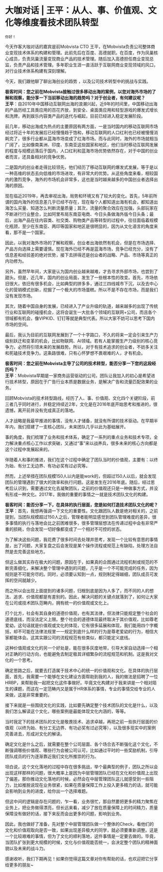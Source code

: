 # 大咖对话 | 王平：从人、事、价值观、文化等维度看技术团队转型

    你好！

今天作客大咖对话的嘉宾是前Mobvista CTO 王平，在Mobvista负责公司整体商业变现技术体系的构建和管理。此前先后在百度、高德就职。在百度，作为凤巢核心成员，负责凤巢流量变现商业产品的技术管理。随后加入高德担任商业变现总监，负责产品和技术管理。多年职业生涯一直活跃于互联网商业变现领域的风口，对行业技术体系构建有深刻理解。

今天，我们跟他聊了聊出海创业的趋势 ，以及公司技术转型中的挑战与实践。

**极客时间：您之前在Mobvista接触过很多移动出海的案例，以您对海外市场的了解和观察，能分享一下当前移动出海的趋势吗？对于创业者，有何建议呢？**  
**王平**：自2010年中国移动互联网出海的浪潮兴起，近9年的时间里，中国移动出海的产品历经工具类应用的百花齐放，到安全、桌面类应用和轻型游戏的爆发式增长和洗牌，再到娱乐内容类产品的迭代与崛起，目前已经进入稳定发展阶段。

前几年，移动出海成为热点的主要原因有两方面，一是当时国内的移动互联网市场经过将近十年的发展后已经慢慢趋于饱和，移动互联网的人口红利也已经被慢慢消耗完了，很多行业都从蓝海市场变成了红海市场。而与此同时，海外的市场就相当广阔了，比如像南美洲、印度、东南亚这些国家和地区，他们当时移动互联网发展的程度与规模远落后于国内，人口红利和蓝海市场优势依然存在，对于中国的创业者而言，还具备相对的竞争优势。

二是国内的创业者走得比较领先，他们经历了移动互联网的爆发式发展，等于是以一种高维的状态去向低维的市场进攻，有非常大的优势。从这些角度来看，相较国内的激烈竞争，海外的市场机会非常多，这也是当时越来越多的中国创业者选择出海的原因。

现在临近2019年，再去审视出海，局势和环境又有了较大的变化。首先，5年前所谓的国内海外的信息差几乎已经不存在，现在每个人都知道出海有机会，都知道出海怎么买量、知道怎么判断流量质量；其次，流量的聚合效应在加强，头部玩家在不断进行行业整合，比如阿里布局东南亚电商、今日头条做海外版今日头条；最后，出海产品在往内容类、社交类、购物类产品等转型的过程中，往往面临着规模化瓶颈，至少在东南亚、两印等国家和地区是很明显的，因为从文化语言的角度来看，那不是一个国家。

因此，以我对海外市场的了解和观察，创业者出海依然有机会，但是在市场选择、产品方向选择上需要谨慎。现在海外已经不再是蓝海市场，竞争已经充分，没有了信息差和经验差的绝对优势，接下去拼得还是创业者的战略、产品、市场等真正的内功修为。

另外，虽然早年间，大家是认为国内创业越来越难，才去寻求外部市场，也尝到了甜头。但是，近几年，国内的创业局面，发生了一些根本性的改变。首先，市场依旧很大，依旧有很多机会，比如典型的拼多多，通过三四线城市下沉，以及去中心化的营销模式创新，挖掘了一个极大的市场蛋糕。所以不是不存在市场，而是我们没有发现市场。

其次，随着中国自身的发展，已经进入了产业升级的轨道，越来越多的出现了传统行业和互联网的碰撞机会，这将会诞生一大批各个领域的互联网+公司，而且各个领域都有机会，像VIPKID、钉钉等就是典型代表。所以大家不妨可以思考下国内市场的空间。

最后，我认为目前的互联网发展到了一个十字路口，不久的将来一定会引来生产力级别跃迁和变革的机会，比如物联网、AI领域。若有人能掌握生产力级别的核心竞争力，必然将引领未来的发展趋势。所以，对于有技术追求的创业者，不妨多关注和死磕技术竞争力。这条路很难，只有心怀梦想不畏艰难的人，才有机会。

**极客时间：您之前在Mobvista主导了公司的技术转型，能否分享一下您的这段经历吗？**  
**王平**：Mobvista早期是一家商务运营驱动的公司，团队让我加入的初心是希望进行技术转型，原因在于广告行业本质是数据业务，是解决广告和流量匹配效果的业务。

回顾Mobvista的技术转型路线，经历了人、事、价值观、文化四个关键阶段，前三者几乎同时进行，并稳定持续近2年，文化是在2016年底开始思考和推进的，很遗憾，离开前并没有完成真正的落地。

人才战略是我最早推进的事情，没有人才储备，就没有所谓的技术驱动。在早期半年内，我们搭建了一支核心团队，未来团队几乎以此为基础展开。

事的角度，我们梳理了业务和技术体系，确定了一系列的重点业务和技术专项，全力解决重点核心工作以求突破，又通过“事”来以战养兵，很多未来的核心方向都是这个过程中发展起来的。

伴随着人和事的推进，我们在这个过程中确定了团队当时的价值观，主要有：以终为始、有分工无边界、有功必奖有过必究等。

然而，上述举措在团队规模150人以内是能work的，但超过150人以后，就会发现团队的管理遇到了很大的效率和执行问题。这是发生在2016年底。随后，经过思考后认识到，需要通过文化去凝聚团队，之前的价值观还只是一种做事方式，并没有形成一种文化。2017年，我做的重要的事情之一就是技术团队文化的构建。

**极客时间：能否分享一下，在具体的执行层面，您是如何打造技术团队文化的呢？**  
**王平**：首先，我想再强调一下文化的重要性。文化跟团队人数是绝对相关的，之前提到，当团队规模超过150人之后，管理者能明显感觉到团队管理难度的差异，很多事情的执行与落地会比之前困难很多，很多管理层想法在传递过程中会有非常严重的损耗，你会发现一切好像都变成了一个相对不可控的状态。

为了解决这些问题，我花费了很多时间去处理并思考，发现一个比较有意思的事情是，出了问题，大家复盘之后会发现是某个操作流程或规范上有缺陷，处理方法自然是去完善这些地方。

但这么做其实存在极大的问题，原因在于，如果真的企图通过流程机制或规范的不断完善细化，来解决整个管理中遇到的问题，几乎是一个不可能完成的任务，因为规则是不可能穷尽的。同时，必须要认知到一点，规则制定得越细，团队成员可发挥的空间就越少。

而之所以会出现上面提到的诸多问题，归根到底是因为人多了，而不同的人的想法、追求、价值观都是有差别的。因此，解决问题的关键点就落到了，如何让大家在公司或技术团队范畴内，拥有统一的价值观或文化上。

打个比方，社会有其自身的道德价值观，也有其法律，但法律只能规定整个社会的道德底线，而没法定义上限。整个社会的道德体现最终取决于其价值观，比如尊老爱幼，这句话就是价值观或文化的体现，它有很多延展和体现，我们能用四个字概括，却不可能在法律法规里一一规定到底什么样的行为是尊老爱幼的行为，相信大家都能体会。这其实跟公司的流程规范有些类似，都只能定义底线。

这种价值观或文化的另一个好处是，能在很多灰度地带，引导大家自动选择一个相对正确的行动方向，也能避免去制定极其详细繁杂的流程规范和机制。这是我对文化的一个思考。

确定思路之后，就要去打造属于技术中心的统一的价值观和文化。在具体的执行层面，首先，我需要一个能够在文化建设方面帮助到我的人，我的做法是招聘了一位HRBP，来帮助我一起把文化这件事做好。毕竟文化构建对于我来讲是一个相对陌生的课题，而这在一定范畴内又是属于HR体系的事情，专业的事情交给专业的人来做，这是非常重要的。

接下来就是一些围绕文化的实践，比如要先确定整个技术团队的文化是什么，以及我们怎么解读这个文化，哪些案例是最能体现文化内涵的，等等。

当时我定下的技术团队的文化是敬畏技术、追求卓越，再把之前一些执行层面的价值观（以终为始、有分工无边界、有功必奖有过必究等），以及很多现实中的案例完善进去，形成对文化的解读。

确定文化是什么之后，就需要在整个公司层面、各个场合去不断强化这个文化，不断强调哪些价值观、哪些行为会被公司认可，比如通过平时的一些奖励机制，引导团队成员的行为逐渐靠近我们文化所推崇的行为。

坦白说，这个文化落地的过程中存在很多挑战，举个最典型的例子，团队之所以会出现这样那样的问题，很大概率上是因为中层管理团队已经在文化和价值观上出现了偏差。那你推动文化落地的时候，必然会在中层管理团队这儿就感受到一些阻力，比如推脱说现在业务很紧，如果在质量保障工作上投入更多精力的话，就可能会影响到业务的进度，给你出一个选择难题。

但这中间的逻辑是存在问题的，乍一看，业务很忙，那自然要把更多的精力聚焦在业务上，把业务做得漂亮，但长远来看，减少了放在质量保障上的时间精力，质量保障没有做好的话，接下来反而会出更多的问题，影响到业务。

因此，我也做好了准备，先对整个中层管理团队做一个整体的Check，看他们的文化和价值观取向是否一致，如果出现差异极大的同学，就必须要重新调整。这是一个比较艰难的事情，但为了文化的顺利落地，这件事情是一定要去做的。毕竟，当团队扩张到更大规模的时候，文化与价值观能否统一，会决定整个团队的精神面貌以及未来的战斗力。

感谢收听，我们下期再见！如果你觉得这篇文章对你有帮助的话，也欢迎把它分享给更多的朋友~
    
